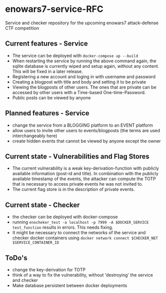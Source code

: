 # enowars7-service-RFC
Service and checker repository for the upcoming enowars7 attack-defense CTF competition

## Current features - Service
- The service can be deployed with `docker-compose up --build`
- When restarting the service by running the above command again, the sqlite database is currently wiped and setup again, without any content. This will be fixed in a later release.
- Registering a new account and loging in with username and password
- Creating a blogpost with title and body and setting it to be private
- Viewing the blogposts of other users. The ones that are private can be accessed by other users with a Time-based One-time-Password.
- Public posts can be viewed by anyone

## Planned features - Service
- change the service from a BLOGGING platform to an EVENT  platform
- allow users to invite other users to events/blogposts (the terms are used interchangeably here)
- create hidden events that cannot be viewed by anyone except the owner

## Current state - Vulnerabilities and Flag Stores
- The current vulnerability is a weak key-derivation-function with publicly available information (post-id and title). In combination with the publicly available timestamp of the events, the attacker can compute the TOTP that is necessary to access private events he was not invited to.
- The current flag store is in the description of private events. 

## Current state - Checker
- the checker can be deployed with docker-compose
- running `enocheker_test -a localhost -p 7999 -A $DOCKER_SERVICE test_function` results in errors. This needs fixing.
- It might be necessary to connect the networks of the service and checker docker containers using `docker network connect $CHECKER_NET $SERVICE_CONTAINER_ID`

## ToDo's
- change the key-derivation for TOTP
- think of a way to fix the vulnerability, without 'destroying' the service and checker
- Make database persistent between docker deployments

